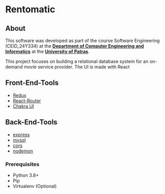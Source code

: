 # Rentomatic

## About 

This software was developed as part of the course Software Engineering (CEID_24Y334) at the **[Department of Computer Engineering and Informatics](https://www.ceid.upatras.gr/en/)** at the **[University of Patras](https://www.upatras.gr/en/)**. 

This project focuses on building a relational database system for an on-demand movie service provider. The UI is made with React

## Front-End-Tools

- [Redux](https://redux.js.org)
- [React-Router](https://reactrouter.com/en/main)
- [Chakra UI](https://v2.chakra-ui.com)

## Back-End-Tools

- [express](https://expressjs.com)
- [mysql](https://www.npmjs.com/package/mysql)
- [cors](https://www.npmjs.com/package/cors)
- [nodemon](https://www.npmjs.com/package/nodemon)
### Prerequisites

- Python 3.8+
- Pip
- Virtualenv (Optional)
